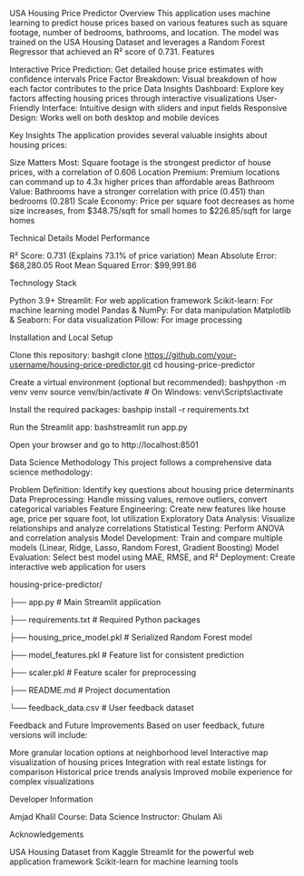 USA Housing Price Predictor
Overview
This application uses machine learning to predict house prices based on various features such as square footage, number of bedrooms, bathrooms, and location. The model was trained on the USA Housing Dataset and leverages a Random Forest Regressor that achieved an R² score of 0.731.
Features

Interactive Price Prediction: Get detailed house price estimates with confidence intervals
Price Factor Breakdown: Visual breakdown of how each factor contributes to the price
Data Insights Dashboard: Explore key factors affecting housing prices through interactive visualizations
User-Friendly Interface: Intuitive design with sliders and input fields
Responsive Design: Works well on both desktop and mobile devices

Key Insights
The application provides several valuable insights about housing prices:

Size Matters Most: Square footage is the strongest predictor of house prices, with a correlation of 0.606
Location Premium: Premium locations can command up to 4.3x higher prices than affordable areas
Bathroom Value: Bathrooms have a stronger correlation with price (0.451) than bedrooms (0.281)
Scale Economy: Price per square foot decreases as home size increases, from $348.75/sqft for small homes to $226.85/sqft for large homes

Technical Details
Model Performance

R² Score: 0.731 (Explains 73.1% of price variation)
Mean Absolute Error: $68,280.05
Root Mean Squared Error: $99,991.86

Technology Stack

Python 3.9+
Streamlit: For web application framework
Scikit-learn: For machine learning model
Pandas & NumPy: For data manipulation
Matplotlib & Seaborn: For data visualization
Pillow: For image processing

Installation and Local Setup

Clone this repository:
bashgit clone https://github.com/your-username/housing-price-predictor.git
cd housing-price-predictor

Create a virtual environment (optional but recommended):
bashpython -m venv venv
source venv/bin/activate  # On Windows: venv\Scripts\activate

Install the required packages:
bashpip install -r requirements.txt

Run the Streamlit app:
bashstreamlit run app.py

Open your browser and go to http://localhost:8501

Data Science Methodology
This project follows a comprehensive data science methodology:

Problem Definition: Identify key questions about housing price determinants
Data Preprocessing: Handle missing values, remove outliers, convert categorical variables
Feature Engineering: Create new features like house age, price per square foot, lot utilization
Exploratory Data Analysis: Visualize relationships and analyze correlations
Statistical Testing: Perform ANOVA and correlation analysis
Model Development: Train and compare multiple models (Linear, Ridge, Lasso, Random Forest, Gradient Boosting)
Model Evaluation: Select best model using MAE, RMSE, and R²
Deployment: Create interactive web application for users

housing-price-predictor/

├── app.py                  # Main Streamlit application

├── requirements.txt        # Required Python packages

├── housing_price_model.pkl # Serialized Random Forest model

├── model_features.pkl      # Feature list for consistent prediction

├── scaler.pkl              # Feature scaler for preprocessing

├── README.md               # Project documentation

└── feedback_data.csv       # User feedback dataset

Feedback and Future Improvements
Based on user feedback, future versions will include:

More granular location options at neighborhood level
Interactive map visualization of housing prices
Integration with real estate listings for comparison
Historical price trends analysis
Improved mobile experience for complex visualizations

Developer Information

Amjad Khalil
Course: Data Science
Instructor: Ghulam Ali

Acknowledgements

USA Housing Dataset from Kaggle
Streamlit for the powerful web application framework
Scikit-learn for machine learning tools
